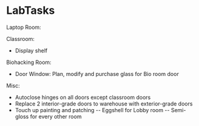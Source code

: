 # LabTasks
Laptop Room:

Classroom:
  - Display shelf

Biohacking Room:
  - Door Window: Plan, modify and purchase glass for Bio room door

Misc:
  - Autoclose hinges on all doors except classroom doors
  - Replace 2 interior-grade doors to warehouse with exterior-grade doors
  - Touch up painting and patching
      -- Eggshell for Lobby room
      -- Semi-gloss for every other room
